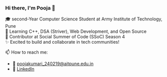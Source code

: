 ### Hi there, I'm Pooja 👋

🎓 second-Year Computer Science Student at Army Institute of Technology, Pune  
🌱 Learning C++, DSA (Striver), Web Development, and Open Source  
🎯 Contributor at Social Summer of Code (SSoC) Season 4  
✨ Excited to build and collaborate in tech communities!

📫 How to reach me:
- 📧 poojakumari_240219@aitpune.edu.in
- 💼 [LinkedIn](https://www.linkedin.com/in/pooja-nehra/)
